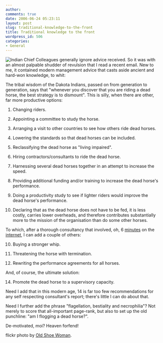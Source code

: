 ```yaml
---
author:
comments: true
date: 2006-06-24 05:23:11
layout: post
slug: traditional-knowledge-to-the-front
title: Traditional knowledge to the front
wordpress_id: 506
categories:
- General
---
```


![Indian Chief](http://jeremycherfas.net/uploads/2006/06/2214294_9d257721d6_o.jpg) Colleagues generally ignore advice received. So it was with an almost palpable shudder of revulsion that I read a recent email. New to me, it contained modern management advice that casts aside ancient and hard-won knowledge, to whit:

The tribal wisdom of the Dakota Indians, passed on from generation to generation, says that "whenever you discover that you are riding a dead horse, the best strategy is to dismount". This is silly, when there are other, far more productive options:


  1. Changing riders.

  2. Appointing a committee to study the horse.

  3. Arranging a visit to other countries to see how others ride dead horses.

  4. Lowering the standards so that dead horses can be included.

  5. Reclassifying the dead horse as "living impaired".

  6. Hiring contractors/consultants to ride the dead horse.

  7. Harnessing several dead horses together in an attempt to increase the speed.

  8. Providing additional funding and/or training to increase the dead horse's performance.

  9. Doing a productivity study to see if lighter riders would improve the dead horse's performance.

  10. Declaring that as the dead horse does not have to be fed, it is less costly, carries lower overheads, and therefore contributes substantially more to the mission of the organisation than do some other horses.

To which, after a thorough consultancy that involved, oh, 6 [minutes](http://www.lean-service.com/6-news-Dec-02.asp#6) on the [internet](http://www.professortangent.org/humor.shtml#horse), I can add a couple of others:


  10. Buying a stronger whip.

  11. Threatening the horse with termination.

  12. Rewriting the performance agreements for all horses.

And, of course, the ultimate solution:


  14. Promote the dead horse to a supervisory capacity.

Need I add that in this modern age, 14 is far too few recommendations for any self respecting consultant's report; there's little I can do about that.

Need I further add the phrase "flagellation, bestiality and necrophilia"? Not merely to score that all-important page-rank, but also to set up the old punchline: "am I flogging a dead horse?".

De-motivated, moi? Heaven forfend!

flickr photo by [Old Shoe Woman](http://www.flickr.com/photos/judybaxter/2214294/). 


